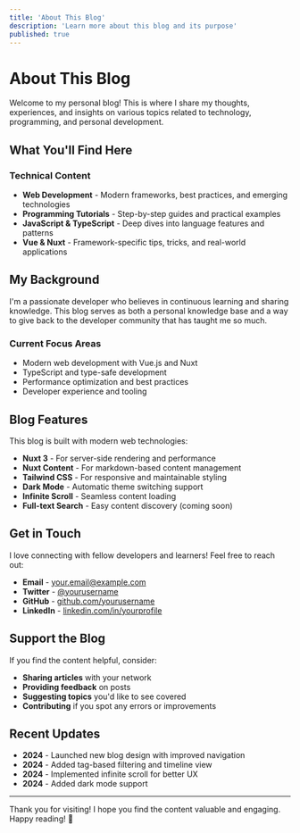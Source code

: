 ```yaml
---
title: 'About This Blog'
description: 'Learn more about this blog and its purpose'
published: true
---
```


# About This Blog

Welcome to my personal blog! This is where I share my thoughts, experiences, and insights on various topics related to technology, programming, and personal development.

## What You'll Find Here

### Technical Content
- **Web Development** - Modern frameworks, best practices, and emerging technologies
- **Programming Tutorials** - Step-by-step guides and practical examples
- **JavaScript & TypeScript** - Deep dives into language features and patterns
- **Vue & Nuxt** - Framework-specific tips, tricks, and real-world applications

## My Background

I'm a passionate developer who believes in continuous learning and sharing knowledge. This blog serves as both a personal knowledge base and a way to give back to the developer community that has taught me so much.

### Current Focus Areas
- Modern web development with Vue.js and Nuxt
- TypeScript and type-safe development
- Performance optimization and best practices
- Developer experience and tooling

## Blog Features

This blog is built with modern web technologies:

- **Nuxt 3** - For server-side rendering and performance
- **Nuxt Content** - For markdown-based content management
- **Tailwind CSS** - For responsive and maintainable styling
- **Dark Mode** - Automatic theme switching support
- **Infinite Scroll** - Seamless content loading
- **Full-text Search** - Easy content discovery (coming soon)

## Get in Touch

I love connecting with fellow developers and learners! Feel free to reach out:

- **Email** - [your.email@example.com](mailto:your.email@example.com)
- **Twitter** - [@yourusername](https://twitter.com/yourusername)
- **GitHub** - [github.com/yourusername](https://github.com/yourusername)
- **LinkedIn** - [linkedin.com/in/yourprofile](https://linkedin.com/in/yourprofile)

## Support the Blog

If you find the content helpful, consider:

- **Sharing articles** with your network
- **Providing feedback** on posts
- **Suggesting topics** you'd like to see covered
- **Contributing** if you spot any errors or improvements

## Recent Updates

- **2024** - Launched new blog design with improved navigation
- **2024** - Added tag-based filtering and timeline view
- **2024** - Implemented infinite scroll for better UX
- **2024** - Added dark mode support

---

Thank you for visiting! I hope you find the content valuable and engaging. Happy reading! 🚀